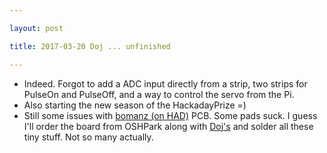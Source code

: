 ```yaml
---

layout: post

title: 2017-03-20 Doj ... unfinished

---
```



-   Indeed. Forgot to add a ADC input directly from a strip, two strips
    for PulseOn and PulseOff, and a way to control the servo from
    the Pi.
-   Also starting the new season of the HackadayPrize =)
-   Still some issues with [bomanz
    (on HAD)](https://hackaday.io/project/20455-20msps-adc-raspberrypi-extension-bomanz) PCB.
    Some pads suck. I guess I'll order the board from OSHPark along with
    [Doj's](/doj/) and solder all these tiny stuff. Not so
    many actually.

